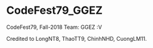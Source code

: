 # CodeFest79_GGEZ

CodeFest79, Fall-2018
Team: GGEZ :V

Credited to LongNT8, ThaoTT9, ChinhNHD, CuongLM11.